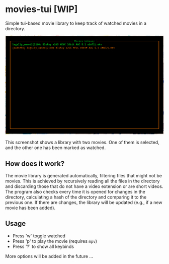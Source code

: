 # movies-tui \[WIP\]

Simple tui-based movie library to keep track of watched movies in a directory.

![](img/screenshot.png)

This screenshot shows a library with two movies. One of them is selected, and the other one has been marked as watched.

## How does it work?

The movie library is generated automatically, filtering files that might not be movies.
This is achieved by recursively reading all the files in the directory and discarding those
that do not have a video extension or are short videos. The program also checks every time
it is opened for changes in the directory, calculating a hash of the directory and comparing
it to the previous one. If there are changes, the library will be updated 
(e.g., if a new movie has been added). 

## Usage

- Press 'w' toggle watched 
- Press 'p' to play the movie (requires `mpv`)
- Press '?' to show all keybinds

More options will be added in the future
...
